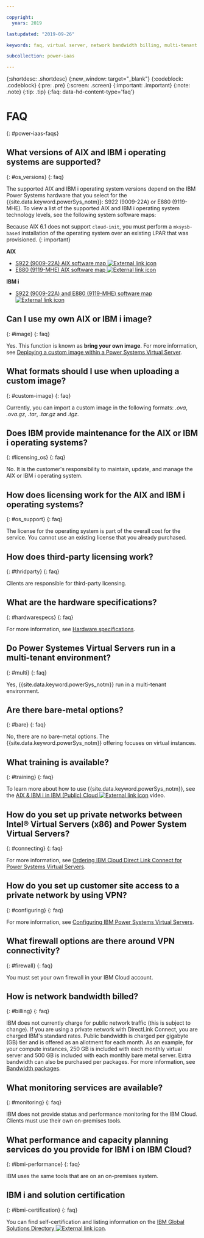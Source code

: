 ```yaml
---

copyright:
  years: 2019

lastupdated: "2019-09-26"

keywords: faq, virtual server, network bandwidth billing, multi-tenant environment, ibm cloud

subcollection: power-iaas

---
```


{:shortdesc: .shortdesc}
{:new_window: target="_blank"}
{:codeblock: .codeblock}
{:pre: .pre}
{:screen: .screen}
{:important: .important}
{:note: .note}
{:tip: .tip}
{:faq: data-hd-content-type='faq'}

# FAQ
{: #power-iaas-faqs}

## What versions of AIX and IBM i operating systems are supported?
{: #os_versions}
{: faq}

The supported AIX and IBM i operating system versions depend on the IBM Power Systems hardware that you select for the {{site.data.keyword.powerSys_notm}}: S922 (9009-22A) or E880 (9119-MHE). To view a list of the supported AIX and IBM i operating system technology levels, see the following system software maps:

Because AIX 6.1 does not support `cloud-init`, you must perform a `mksysb-based` installation of the operating system over an existing LPAR that was provisioned.
{: important}

**AIX**

* [S922 (9009-22A) AIX software map ![External link icon](../icons/launch-glyph.svg "External link icon")](https://www-01.ibm.com/support/docview.wss?uid=ssm1platformaix9009-22A-all-io)
* [E880 (9119-MHE) AIX software map ![External link icon](../icons/launch-glyph.svg "External link icon")](https://www-01.ibm.com/support/docview.wss?uid=ssm1platformaix9119-MHE-all-io)

**IBM i**

* [S922 (9009-22A) and E880 (9119-MHE) software map ![External link icon](../icons/launch-glyph.svg "External link icon")](https://www-01.ibm.com/support/docview.wss?uid=ssm1platformibmi)

## Can I use my own AIX or IBM i image?
{: #image}
{: faq}

Yes. This function is known as **bring your own image**. For more information, see [Deploying a custom image within a Power Systems Virtual Server](/docs/infrastructure/power-iaas?topic=power-iaas-deploying-custom-image).

## What formats should I use when uploading a custom image?
{: #custom-image}
{: faq}

Currently, you can import a custom image in the following formats: _.ova_, _.ova.gz_, _.tar_, _.tar.gz_ and _.tgz_.

## Does IBM provide maintenance for the AIX or IBM i operating systems?
{: #licensing_os}
{: faq}

No. It is the customer's responsibility to maintain, update, and manage the AIX or IBM i operating system.

## How does licensing work for the AIX and IBM i operating systems?
{: #os_support}
{: faq}

The license for the operating system is part of the overall cost for the service. You cannot use an existing license that you already purchased.

## How does third-party licensing work?
{: #thridparty}
{: faq}

Clients are responsible for third-party licensing.

## What are the hardware specifications?
{: #hardwarespecs}
{: faq}

For more information, see [Hardware specifications](/docs/infrastructure/power-iaas?topic=power-iaas-about-power-virtual-server#apvs-hardware-specifications).

## Do Power Systemes Virtual Servers run in a multi-tenant environment?
{: #multi}
{: faq}

Yes, {{site.data.keyword.powerSys_notm}} run in a multi-tenant environment.

## Are there bare-metal options?
{: #bare}
{: faq}

No, there are no bare-metal options. The {{site.data.keyword.powerSys_notm}} offering focuses on virtual instances.

## What training is available?
{: #training}
{: faq}

To learn more about how to use {{site.data.keyword.powerSys_notm}}, see the [AIX & IBM i in IBM (Public) Cloud ![External link icon](../icons/launch-glyph.svg "External link icon")](https://youtu.be/y5QaNdGJ6R0) video.

## How do you set up private networks between Intel&reg; Virtual Servers (x86) and Power System Virtual Servers?
{: #connecting}
{: faq}

For more information, see [Ordering IBM Cloud Direct Link Connect for Power Systems Virtual Servers](/docs/infrastructure/power-iaas?topic=power-iaas-ordering-direct-link-connect).

## How do you set up customer site access to a private network by using VPN?
{: #configuring}
{: faq}

For more information, see [Configuring IBM Power Systems Virtual Servers](/docs/infrastructure/power-iaas?topic=power-iaas-cpn-configuring).

## What firewall options are there around VPN connectivity?
{: #firewall}
{: faq}

You must set your own firewall in your IBM Cloud account.

## How is network bandwidth billed?
{: #billing}
{: faq}

IBM does not currently charge for public network traffic (this is subject to change). If you are using a private network with DirectLink Connect, you are charged IBM's standard rates. Public bandwidth is charged per gigabyte (GB) tier and is offered as an allotment for each month. As an example, for your compute instances, 250 GB is included with each monthly virtual server and 500 GB is included with each monthly bare metal server. Extra bandwidth can also be purchased per packages. For more information, see [Bandwidth packages](https://www.ibm.com/cloud/bandwidth).

## What monitoring services are available?
{: #monitoring}
{: faq}

IBM does not provide status and performance monitoring for the IBM Cloud. Clients must use their own on-premises tools.

## What performance and capacity planning services do you provide for IBM i on IBM Cloud?
{: #ibmi-performance}
{: faq}

IBM uses the same tools that are on an on-premises system.

## IBM i and solution certification
{: #ibmi-certification}
{: faq}

You can find self-certification and listing information on the [IBM Global Solutions Directory ![External link icon](../icons/launch-glyph.svg "External link icon")](https://www-356.ibm.com/partnerworld/gsd/homepage.do).
